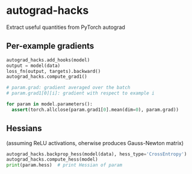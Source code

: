 # autograd-hacks

Extract useful quantities from PyTorch autograd

## Per-example gradients

```python
autograd_hacks.add_hooks(model)
output = model(data)
loss_fn(output, targets).backward()
autograd_hacks.compute_grad1()

# param.grad: gradient averaged over the batch
# param.grad1[0][i]: gradient with respect to example i

for param in model.parameters():
  assert(torch.allclose(param.grad1[0].mean(dim=0), param.grad))
```

## Hessians
(assuming ReLU activations, oherwise produces Gauss-Newton matrix)

```python
autograd_hacks.backprop_hess(model(data), hess_type='CrossEntropy')
autograd_hacks.compute_hess(model)
print(param.hess)  # print Hessian of param
```
